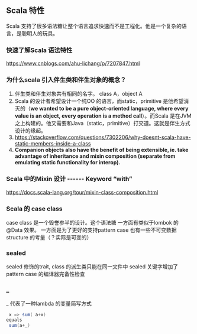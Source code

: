 

## Scala 特性
Scala 支持了很多语法糖让整个语言追求快速而不是工程化。他是一个复杂的语言，是聪明人的玩具。

### 快速了解Scala 语法特性
https://www.cnblogs.com/ahu-lichang/p/7207847.html

### 为什么scala 引入伴生类和伴生对象的概念？
1. 伴生类和伴生对象共有相同的名字。 class A，object A
2. Scala 的设计者希望设计一个纯OO 的语言，而static，primitive 是他希望消灭的（**we wanted to be a pure object-oriented language, where every value is an object, every operation is a method call**）。而Scala 是在JVM 之上构建的。他又需要和Java（static，primitive）打交道。这就是伴生方式设计的缘起。
3. https://stackoverflow.com/questions/7302206/why-doesnt-scala-have-static-members-inside-a-class
4. **Companion objects also have the benefit of being extensible, ie. take advantage of inheritance and mixin composition (separate from emulating static functionality for interop).**

### Scala 中的Mixin 设计  ------ Keyword “with”
https://docs.scala-lang.org/tour/mixin-class-composition.html


### Scala 的 case class
case class 是一个毁誉参半的设计。这个语法糖
	一方面有类似于lombok 的@Data 效果。
	一方面是为了更好的支持pattern case
	也有一些不可变数据structure 的考量（？实际是可变的）

### sealed 
sealed 修饰的trait, class 的派生类只能在同一文件中
sealed 关键字增加了 pattern case 的编译器完备性检查

### _
_ 代表了一种lambda 的变量简写方式
``` scala
 x => sum( a+x)  
equals
 sum(a+_)
```
<!--stackedit_data:
eyJoaXN0b3J5IjpbMTA3MzUzMDAxMCwxNDEwNTcxNjcyLDg5MD
kwOTk5MV19
-->